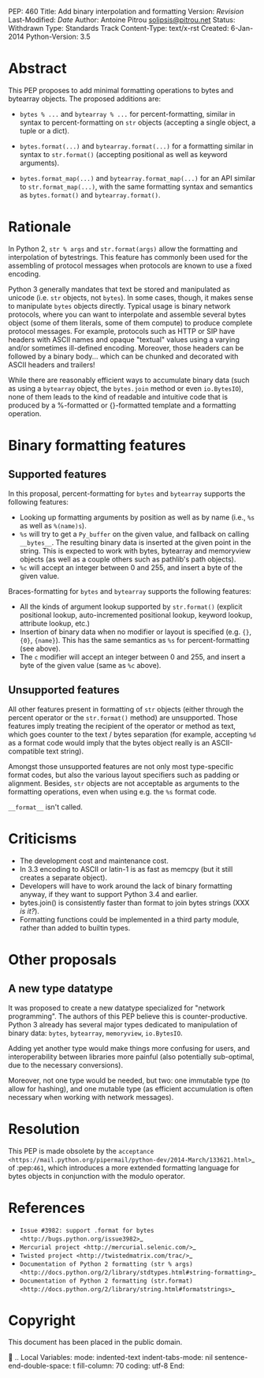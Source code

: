 PEP: 460 Title: Add binary interpolation and formatting Version:
$Revision$ Last-Modified: $Date$ Author: Antoine Pitrou
<solipsis@pitrou.net> Status: Withdrawn Type: Standards Track
Content-Type: text/x-rst Created: 6-Jan-2014 Python-Version: 3.5

Abstract
========

This PEP proposes to add minimal formatting operations to bytes and
bytearray objects. The proposed additions are:

-   `bytes % ...` and `bytearray % ...` for percent-formatting, similar
    in syntax to percent-formatting on `str` objects (accepting a single
    object, a tuple or a dict).

-   `bytes.format(...)` and `bytearray.format(...)` for a formatting
    similar in syntax to `str.format()` (accepting positional as well as
    keyword arguments).

-   `bytes.format_map(...)` and `bytearray.format_map(...)` for an API
    similar to `str.format_map(...)`, with the same formatting syntax
    and semantics as `bytes.format()` and `bytearray.format()`.

Rationale
=========

In Python 2, `str % args` and `str.format(args)` allow the formatting
and interpolation of bytestrings. This feature has commonly been used
for the assembling of protocol messages when protocols are known to use
a fixed encoding.

Python 3 generally mandates that text be stored and manipulated as
unicode (i.e. `str` objects, not `bytes`). In some cases, though, it
makes sense to manipulate `bytes` objects directly. Typical usage is
binary network protocols, where you can want to interpolate and assemble
several bytes object (some of them literals, some of them compute) to
produce complete protocol messages. For example, protocols such as HTTP
or SIP have headers with ASCII names and opaque "textual" values using a
varying and/or sometimes ill-defined encoding. Moreover, those headers
can be followed by a binary body... which can be chunked and decorated
with ASCII headers and trailers!

While there are reasonably efficient ways to accumulate binary data
(such as using a `bytearray` object, the `bytes.join` method or even
`io.BytesIO`), none of them leads to the kind of readable and intuitive
code that is produced by a %-formatted or {}-formatted template and a
formatting operation.

Binary formatting features
==========================

Supported features
------------------

In this proposal, percent-formatting for `bytes` and `bytearray`
supports the following features:

-   Looking up formatting arguments by position as well as by name
    (i.e., `%s` as well as `%(name)s`).
-   `%s` will try to get a `Py_buffer` on the given value, and fallback
    on calling `__bytes__`. The resulting binary data is inserted at the
    given point in the string. This is expected to work with bytes,
    bytearray and memoryview objects (as well as a couple others such as
    pathlib's path objects).
-   `%c` will accept an integer between 0 and 255, and insert a byte of
    the given value.

Braces-formatting for `bytes` and `bytearray` supports the following
features:

-   All the kinds of argument lookup supported by `str.format()`
    (explicit positional lookup, auto-incremented positional lookup,
    keyword lookup, attribute lookup, etc.)
-   Insertion of binary data when no modifier or layout is specified
    (e.g. `{}`, `{0}`, `{name}`). This has the same semantics as `%s`
    for percent-formatting (see above).
-   The `c` modifier will accept an integer between 0 and 255, and
    insert a byte of the given value (same as `%c` above).

Unsupported features
--------------------

All other features present in formatting of `str` objects (either
through the percent operator or the `str.format()` method) are
unsupported. Those features imply treating the recipient of the operator
or method as text, which goes counter to the text / bytes separation
(for example, accepting `%d` as a format code would imply that the bytes
object really is an ASCII-compatible text string).

Amongst those unsupported features are not only most type-specific
format codes, but also the various layout specifiers such as padding or
alignment. Besides, `str` objects are not acceptable as arguments to the
formatting operations, even when using e.g. the `%s` format code.

`__format__` isn't called.

Criticisms
==========

-   The development cost and maintenance cost.
-   In 3.3 encoding to ASCII or latin-1 is as fast as memcpy (but it
    still creates a separate object).
-   Developers will have to work around the lack of binary formatting
    anyway, if they want to support Python 3.4 and earlier.
-   bytes.join() is consistently faster than format to join bytes
    strings (XXX *is it?*).
-   Formatting functions could be implemented in a third party module,
    rather than added to builtin types.

Other proposals
===============

A new type datatype
-------------------

It was proposed to create a new datatype specialized for "network
programming". The authors of this PEP believe this is
counter-productive. Python 3 already has several major types dedicated
to manipulation of binary data: `bytes`, `bytearray`, `memoryview`,
`io.BytesIO`.

Adding yet another type would make things more confusing for users, and
interoperability between libraries more painful (also potentially
sub-optimal, due to the necessary conversions).

Moreover, not one type would be needed, but two: one immutable type (to
allow for hashing), and one mutable type (as efficient accumulation is
often necessary when working with network messages).

Resolution
==========

This PEP is made obsolete by the
`acceptance <https://mail.python.org/pipermail/python-dev/2014-March/133621.html>`\_
of :pep:`461`, which introduces a more extended formatting language for
bytes objects in conjunction with the modulo operator.

References
==========

-   `Issue #3982: support .format for bytes <http://bugs.python.org/issue3982>`\_
-   `Mercurial project <http://mercurial.selenic.com/>`\_
-   `Twisted project <http://twistedmatrix.com/trac/>`\_
-   `Documentation of Python 2 formatting (str % args) <http://docs.python.org/2/library/stdtypes.html#string-formatting>`\_
-   `Documentation of Python 2 formatting (str.format) <http://docs.python.org/2/library/string.html#formatstrings>`\_

Copyright
=========

This document has been placed in the public domain.

 .. Local Variables: mode: indented-text indent-tabs-mode: nil
sentence-end-double-space: t fill-column: 70 coding: utf-8 End:
